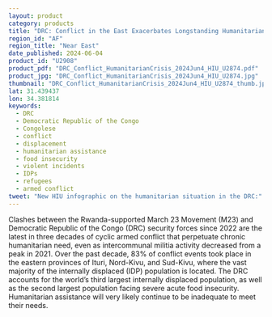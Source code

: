 ```yaml
---
layout: product
category: products
title: "DRC: Conflict in the East Exacerbates Longstanding Humanitarian Crisis"
region_id: "AF"
region_title: "Near East"
date_published: 2024-06-04
product_id: "U2908"
product_pdf: "DRC_Conflict_HumanitarianCrisis_2024Jun4_HIU_U2874.pdf"
product_jpg: "DRC_Conflict_HumanitarianCrisis_2024Jun4_HIU_U2874.jpg"
thumbnail: "DRC_Conflict_HumanitarianCrisis_2024Jun4_HIU_U2874_thumb.jpg"
lat: 31.439437
lon: 34.381814
keywords:
  - DRC
  - Democratic Republic of the Congo
  - Congolese
  - conflict
  - displacement
  - humanitarian assistance
  - food insecurity
  - violent incidents
  - IDPs
  - refugees
  - armed conflict
tweet: "New HIU infographic on the humanitarian situation in the DRC:"
---
```

Clashes between the Rwanda-supported March 23 Movement (M23) and Democratic Republic of the Congo (DRC) security forces since 2022 are the latest in three decades of cyclic armed conflict that perpetuate chronic humanitarian need, even as intercommunal militia activity decreased from a peak in 2021. Over the past decade, 83% of conflict events took place in the eastern provinces of Ituri, Nord-Kivu, and Sud-Kivu, where the vast majority of the internally displaced (IDP) population is located. The DRC accounts for the world’s third largest internally displaced population, as well as the second largest population facing severe acute food insecurity. Humanitarian assistance will very likely continue to be inadequate to meet their needs.
